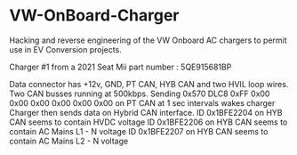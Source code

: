 # VW-OnBoard-Charger
Hacking and reverse engineering of the VW Onboard AC chargers to permit use in EV Conversion projects.

Charger #1 from a 2021 Seat Mii part number : 5QE915681BP

Data connector has +12v, GND, PT CAN, HYB CAN and two HVIL loop wires.
Two CAN busses running at 500kbps.
Sending 0x570 DLC8 0xFF 0x00 0x00 0x00 0x00 0x00 0x00 on PT CAN at 1 sec intervals wakes charger
Charger then sends data on Hybrid CAN interface.
ID 0x1BFE2204 on HYB CAN seems to contain HVDC voltage
ID 0x1BFE2206 on HYB CAN seems to contain AC Mains L1 - N voltage
ID 0x1BFE2207 on HYB CAN seems to contain AC Mains L2 - N voltage


